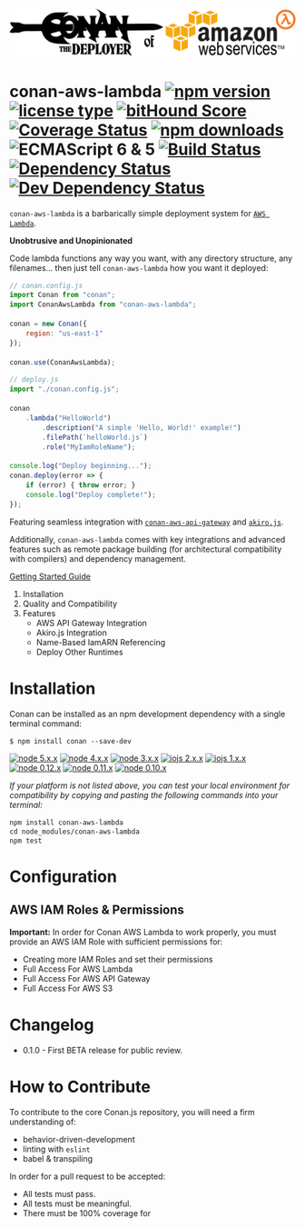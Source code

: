 ![](./conan-aws-lambda-logo.png)
# conan-aws-lambda [![npm version](https://img.shields.io/npm/v/conan-aws-lambda.svg)](https://www.npmjs.com/package/conan-aws-lambda) [![license type](https://img.shields.io/npm/l/conan-aws-lambda.svg)](https://github.com/FreeAllMedia/conan-aws-lambda.git/blob/master/LICENSE) [![bitHound Score](https://www.bithound.io/github/FreeAllMedia/conan-aws-lambda/badges/score.svg)](https://www.bithound.io/github/FreeAllMedia/conan-aws-lambda) [![Coverage Status](https://coveralls.io/repos/FreeAllMedia/conan-aws-lambda/badge.svg)](https://coveralls.io/r/FreeAllMedia/conan-aws-lambda) [![npm downloads](https://img.shields.io/npm/dm/conan-aws-lambda.svg)](https://www.npmjs.com/package/conan-aws-lambda) ![ECMAScript 6 & 5](https://img.shields.io/badge/ECMAScript-6%20/%205-red.svg) [![Build Status](https://travis-ci.org/FreeAllMedia/conan-aws-lambda.png?branch=master)](https://travis-ci.org/FreeAllMedia/conan-aws-lambda)   [![Dependency Status](https://david-dm.org/FreeAllMedia/conan-aws-lambda.png?theme=shields.io)](https://david-dm.org/FreeAllMedia/conan-aws-lambda?theme=shields.io) [![Dev Dependency Status](https://david-dm.org/FreeAllMedia/conan-aws-lambda/dev-status.svg)](https://david-dm.org/FreeAllMedia/conan-aws-lambda?theme=shields.io#info=devDependencies)

`conan-aws-lambda` is a barbarically simple deployment system for [`AWS Lambda`](https://aws.amazon.com/lambda/).

**Unobtrusive and Unopinionated**

Code lambda functions any way you want, with any directory structure, any filenames... then just tell `conan-aws-lambda` how you want it deployed:

``` javascript
// conan.config.js
import Conan from "conan";
import ConanAwsLambda from "conan-aws-lambda";

conan = new Conan({
	region: "us-east-1"
});

conan.use(ConanAwsLambda);
```

``` javascript
// deploy.js
import "./conan.config.js";

conan
	.lambda("HelloWorld")
		.description("A simple 'Hello, World!' example!")
		.filePath(`helloWorld.js`)
		.role("MyIamRoleName");

console.log("Deploy beginning...");
conan.deploy(error => {
	if (error) { throw error; }
	console.log("Deploy complete!");
});
```


Featuring seamless integration with [`conan-aws-api-gateway`](https://github.com/FreeAllMedia/conan-aws-api-gateway) and [`akiro.js`]().


Additionally, `conan-aws-lambda` comes with key integrations and advanced features such as remote package building (for architectural compatibility with compilers) and dependency management.

[Getting Started Guide](./documentation/gettingStarted.md)


1. Installation
2. Quality and Compatibility
3. Features
	* AWS API Gateway Integration
	* Akiro.js Integration
	* Name-Based IamARN Referencing
	* Deploy Other Runtimes

# Installation

Conan can be installed as an npm development dependency with a single terminal command:

``` shell
$ npm install conan --save-dev
```

[![node 5.x.x](https://img.shields.io/badge/node-5.x.x-brightgreen.svg)](https://travis-ci.org/FreeAllMedia/conan-aws-lambda) [![node 4.x.x](https://img.shields.io/badge/node-4.x.x-brightgreen.svg)](https://travis-ci.org/FreeAllMedia/conan-aws-lambda) [![node 3.x.x](https://img.shields.io/badge/node-3.x.x-brightgreen.svg)](https://travis-ci.org/FreeAllMedia/conan-aws-lambda) [![iojs 2.x.x](https://img.shields.io/badge/iojs-2.x.x-brightgreen.svg)](https://travis-ci.org/FreeAllMedia/conan-aws-lambda) [![iojs 1.x.x](https://img.shields.io/badge/iojs-1.x.x-brightgreen.svg)](https://travis-ci.org/FreeAllMedia/conan-aws-lambda) [![node 0.12.x](https://img.shields.io/badge/node-0.12.x-brightgreen.svg)](https://travis-ci.org/FreeAllMedia/conan-aws-lambda) [![node 0.11.x](https://img.shields.io/badge/node-0.11.x-brightgreen.svg)](https://travis-ci.org/FreeAllMedia/conan-aws-lambda) [![node 0.10.x](https://img.shields.io/badge/node-0.10.x-brightgreen.svg)](https://travis-ci.org/FreeAllMedia/conan-aws-lambda)

*If your platform is not listed above, you can test your local environment for compatibility by copying and pasting the following commands into your terminal:*

```
npm install conan-aws-lambda
cd node_modules/conan-aws-lambda
npm test
```

# Configuration

## AWS IAM Roles & Permissions

**Important:** In order for Conan AWS Lambda to work properly, you must provide an AWS IAM Role with sufficient permissions for:

* Creating more IAM Roles and set their permissions
* Full Access For AWS Lambda
* Full Access For AWS API Gateway
* Full Access For AWS S3

# Changelog

* 0.1.0 - First BETA release for public review.

# How to Contribute

To contribute to the core Conan.js repository, you will need a firm understanding of:

* behavior-driven-development
* linting with `eslint`
* babel & transpiling

In order for a pull request to be accepted:

* All tests must pass.
* All tests must be meaningful.
* There must be 100% coverage for
